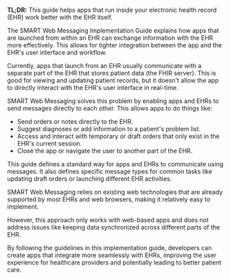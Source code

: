 **TL;DR:** This guide helps apps that run inside your electronic health record (EHR) work better with the EHR itself.

The SMART Web Messaging Implementation Guide explains how apps that are launched from within an EHR can exchange information with the EHR more effectively. This allows for tighter integration between the app and the EHR's user interface and workflow.

Currently, apps that launch from an EHR usually communicate with a separate part of the EHR that stores patient data (the FHIR server). This is good for viewing and updating patient records, but it doesn't allow the app to directly interact with the EHR's user interface in real-time.

SMART Web Messaging solves this problem by enabling apps and EHRs to send messages directly to each other. This allows apps to do things like:
- Send orders or notes directly to the EHR.
- Suggest diagnoses or add information to a patient's problem list.
- Access and interact with temporary or draft orders that only exist in the EHR's current session.
- Close the app or navigate the user to another part of the EHR.

This guide defines a standard way for apps and EHRs to communicate using messages. It also defines specific message types for common tasks like updating draft orders or launching different EHR activities.

SMART Web Messaging relies on existing web technologies that are already supported by most EHRs and web browsers, making it relatively easy to implement.

However, this approach only works with web-based apps and does not address issues like keeping data synchronized across different parts of the EHR.

By following the guidelines in this implementation guide, developers can create apps that integrate more seamlessly with EHRs, improving the user experience for healthcare providers and potentially leading to better patient care.
